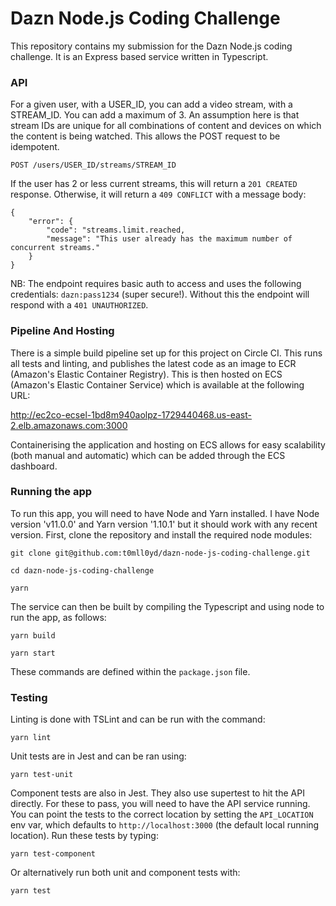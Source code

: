 # Dazn Node.js Coding Challenge

This repository contains my submission for the Dazn Node.js coding challenge.
It is an Express based service written in Typescript.

### API

For a given user, with a USER_ID, you can add a video stream, with a STREAM_ID. You can add a maximum of 3.
An assumption here is that stream IDs are unique for all combinations of content and devices on which the content is being watched. 
This allows the POST request to be idempotent.

```
POST /users/USER_ID/streams/STREAM_ID
```

If the user has 2 or less current streams, this will return a `201 CREATED` response.
Otherwise, it will return a `409 CONFLICT` with a message body:

```
{
    "error": {
        "code": "streams.limit.reached,
        "message": "This user already has the maximum number of concurrent streams."
    }
}
```

NB: The endpoint requires basic auth to access and uses the following credentials: `dazn:pass1234` (super secure!). Without this the
endpoint will respond with a `401 UNAUTHORIZED`.

### Pipeline And Hosting

There is a simple build pipeline set up for this project on Circle CI. This runs all tests and linting,
and publishes the latest code as an image to ECR (Amazon's Elastic Container Registry). This is then hosted
on ECS (Amazon's Elastic Container Service) which is available at the following URL:

http://ec2co-ecsel-1bd8m940aolpz-1729440468.us-east-2.elb.amazonaws.com:3000

Containerising the application and hosting on ECS allows for easy scalability (both manual and automatic)
which can be added through the ECS dashboard.

### Running the app

To run this app, you will need to have Node and Yarn installed. I have Node version 'v11.0.0' and Yarn version '1.10.1' but
it should work with any recent version. First, clone the repository and install the required node modules:

```
git clone git@github.com:t0mll0yd/dazn-node-js-coding-challenge.git

cd dazn-node-js-coding-challenge

yarn
``` 

The service can then be built by compiling the Typescript and using node to run the app, as follows:

```
yarn build

yarn start
```

These commands are defined within the `package.json` file.

### Testing

Linting is done with TSLint and can be run with the command:

```
yarn lint
```

Unit tests are in Jest and can be ran using:

```
yarn test-unit
```

Component tests are also in Jest. They also use supertest to hit the API directly. For these to pass,
you will need to have the API service running. You can point the tests to the correct location by setting the `API_LOCATION` env var, which
defaults to `http://localhost:3000` (the default local running location). Run these tests by typing:

```
yarn test-component
```

Or alternatively run both unit and component tests with:

```
yarn test
```
